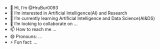 - 👋 Hi, I’m @HruBur0093
- 👀 I’m interested in Artificial Intelligence(AI) and Research
- 🌱 I’m currently learning Artificial Intelligence and Data Science(AI&DS)
- 💞️ I’m looking to collaborate on ...
- 📫 How to reach me ...
- 😄 Pronouns: ...
- ⚡ Fun fact: ...

<!---
HruBur0093/HruBur0093 is a ✨ special ✨ repository because its `README.md` (this file) appears on your GitHub profile.
You can click the Preview link to take a look at your changes.
--->
